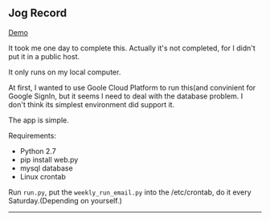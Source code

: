 ## Jog Record
[Demo](http://138.68.18.245:9888/)

It took me one day to complete this. Actually it's not completed, for I didn't put it in a public host.

It only runs on my local computer.

At first, I wanted to use Goole Cloud Platform to run this(and convinient for Google SignIn, but it seems I need to deal with the database problem.
I don't think its simplest environment did support it.

The app is simple.

Requirements:
- Python 2.7
- pip install web.py
- mysql database
- Linux crontab

Run `run.py`, put the `weekly_run_email.py` into the /etc/crontab, do it every Saturday.(Depending on yourself.)

***
